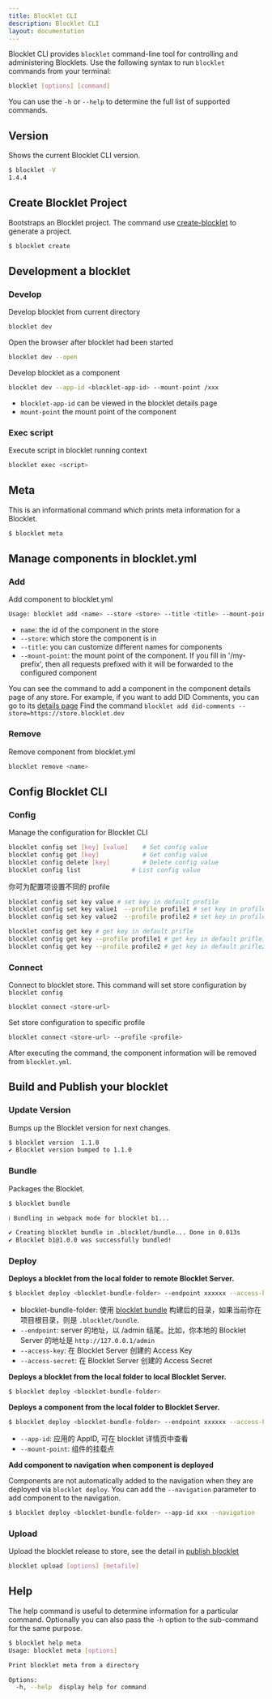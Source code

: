 ```yaml
---
title: Blocklet CLI
description: Blocklet CLI
layout: documentation
---
```


Blocklet CLI provides `blocklet` command-line tool for controlling and administering Blocklets. Use the following syntax to run `blocklet` commands from your terminal:

```bash
blocklet [options] [command]
```

You can use the `-h` or `--help` to determine the full list of supported commands.

## Version

Shows the current Blocklet CLI version.

```bash
$ blocklet -V
1.4.4
```

## Create Blocklet Project

Bootstraps an Blocklet project. The command use [create-blocklet](https://www.createblocklet.dev/docs) to generate a project.

```bash
$ blocklet create
```

## Development a blocklet

### Develop

Develop blocklet from current directory

```bash
blocklet dev
```

Open the browser after blocklet had been started

```bash
blocklet dev --open
```

Develop blocklet as a component

```bash
blocklet dev --app-id <blocklet-app-id> --mount-point /xxx
```

- `blocklet-app-id` can be viewed in the blocklet details page
- `mount-point` the mount point of the component

### Exec script

Execute script in blocklet running context

```bash
blocklet exec <script>
```

## Meta

This is an informational command which prints meta information for a Blocklet.

```bash
$ blocklet meta
```

## Manage components in blocklet.yml

### Add

Add component to blocklet.yml

```bash
Usage: blocklet add <name> --store <store> --title <title> --mount-point <mount-point>
```

- `name`: the id of the component in the store
- `--store`: which store the component is in
- `--title`: you can customize different names for components
- `--mount-point`: the mount point of the component. If you fill in '/my-prefix', then all requests prefixed with it will be forwarded to the configured component

You can see the command to add a component in the component details page of any store. For example, if you want to add DID Comments, you can go to its [details page](https://store.blocklet.dev/blocklets/z8ia1WEiBZ7hxURf6LwH21Wpg99vophFwSJdu) Find the command `blocklet add did-comments --store=https://store.blocklet.dev`

### Remove

Remove component from blocklet.yml

```bash
blocklet remove <name>
```

## Config Blocklet CLI

### Config

Manage the configuration for Blocklet CLI

```bash
blocklet config set [key] [value]    # Set config value
blocklet config get [key]            # Get config value
blocklet config delete [key]         # Delete config value
blocklet config list              # List config value
```

你可为配置项设置不同的 profile

```bash
blocklet config set key value # set key in default profile
blocklet config set key value1  --profile profile1 # set key in profile1
blocklet config set key value2  --profile profile2 # set key in profile2

blocklet config get key # get key in default prifle
blocklet config get key --profile profile1 # get key in default prifle1
blocklet config get key --profile profile2 # get key in default prifle2
```

### Connect

Connect to blocklet store. This command will set store configuration by `blocklet config`

```bash
blocklet connect <store-url>
```

Set store configuration to specific profile

```bash
blocklet connect <store-url> --profile <profile>
```

After executing the command, the component information will be removed from `blocklet.yml`.

## Build and Publish your blocklet

### Update Version

Bumps up the Blocklet version for next changes.

```bash
$ blocklet version  1.1.0
✔ Blocklet version bumped to 1.1.0
```

### Bundle

Packages the Blocklet.

```bash
$ blocklet bundle

ℹ Bundling in webpack mode for blocklet b1...

✔ Creating blocklet bundle in .blocklet/bundle... Done in 0.013s
✔ Blocklet b1@1.0.0 was successfully bundled!
```

### Deploy

**Deploys a blocklet from the local folder to remote Blocklet Server.**

```bash
$ blocklet deploy <blocklet-bundle-folder> --endpoint xxxxxx --access-key xxxxxx --access-secret xxxxxx
```

- blocklet-bundle-folder: 使用 [blocklet bundle](/how-to/bundle) 构建后的目录，如果当前你在项目根目录，则是 `.blocklet/bundle`.
- `--endpoint`: server 的地址，以 /admin 结尾。比如，你本地的 Blocklet Server 的地址是 `http://127.0.0.1/admin`
- `--access-key`: 在 Blocklet Server 创建的 Access Key
- `--access-secret`: 在 Blocklet Server 创建的 Access Secret

**Deploys a blocklet from the local folder to local Blocklet Server.**

```bash
$ blocklet deploy <blocklet-bundle-folder>
```

**Deploys a component from the local folder to Blocklet Server.**

```bash
$ blocklet deploy <blocklet-bundle-folder> --endpoint xxxxxx --access-key xxxxxx --access-secret xxxxxx --app-id <blocklet-app-id> --mount-point /xxx`
```

- `--app-id`: 应用的 AppID, 可在 blocklet 详情页中查看
- `--mount-point`: 组件的挂载点

**Add component to navigation when component is deployed**

Components are not automatically added to the navigation when they are deployed via `blocklet deploy`. You can add the `--navigation` parameter to add component to the navigation.

```bash
$ blocklet deploy <blocklet-bundle-folder> --app-id xxx --navigation
```

### Upload

Upload the blocklet release to store, see the detail in [publish blocklet](../publish)

```bash
blocklet upload [options] [metafile]
```

## Help

The help command is useful to determine information for a particular command. Optionally you can also pass the `-h` option to the sub-command for the same purpose.

```bash
$ blocklet help meta
Usage: blocklet meta [options]

Print blocklet meta from a directory

Options:
  -h, --help  display help for command
```
